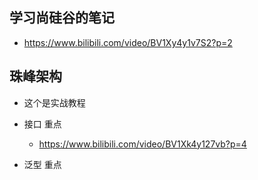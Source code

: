 ## 学习尚硅谷的笔记

- https://www.bilibili.com/video/BV1Xy4y1v7S2?p=2

## 珠峰架构

- 这个是实战教程

- 接口 重点

  - https://www.bilibili.com/video/BV1Xk4y127vb?p=4

- 泛型 重点

